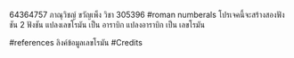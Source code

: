64364757 ภาณุวิชญ์ ขวัญเพ็ง
วิชา 305396
#roman  numberals
โปรเจคนี้จะสร้างสองฟังชัน 2 ฟังชัน
แปลงเลขโรมัน เป็น อาราบิก
แปลงอาราบิก เป็น เลขโรมัน 

#references
ลิงค์ข้อมูลเลขโรมัน
#Credits

